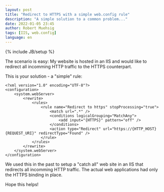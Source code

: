 ```yaml
---
layout: post
title: "Redirect to HTTPS with a simple web.config rule"
description: "A simple solution to a common problem..."
date: 2022-01-05 23:45
author: Robert Muehsig
tags: [IIS, web.config]
language: en
---
```


{% include JB/setup %}

The scenario is easy: My website is hosted in an IIS and would like to redirect all incomming HTTP traffic to the HTTPS counterpart. 

This is your solution - a "simple" rule:

```
<?xml version="1.0" encoding="UTF-8"?>
<configuration>
    <system.webServer>
        <rewrite>
            <rules>
                <rule name="Redirect to https" stopProcessing="true">
                    <match url=".*" />
                    <conditions logicalGrouping="MatchAny">
                        <add input="{HTTPS}" pattern="off" />
                    </conditions>
                    <action type="Redirect" url="https://{HTTP_HOST}{REQUEST_URI}" redirectType="Found" />
                </rule>
            </rules>
        </rewrite>
    </system.webServer>
</configuration>
```

We used this in the past to setup a "catch all" web site in an IIS that redirects all incomming HTTP traffic.
The actual web applications had only the HTTPS binding in place.

Hope this helps!